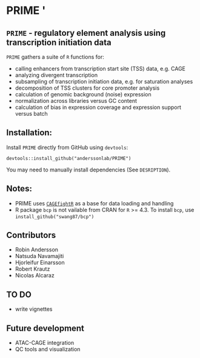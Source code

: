 # PRIME '

## `PRIME` - regulatory element analysis using transcription initiation data

`PRIME` gathers a suite of `R` functions for:
* calling enhancers from transcription start site (TSS) data, e.g. CAGE
* analyzing divergent transcription
* subsampling of transcription initiation data, e.g. for saturation analyses
* decomposition of TSS clusters for core promoter analysis
* calculation of genomic background (noise) expression
* normalization across libraries versus GC content
* calculation of bias in expression coverage and expression support versus batch

## Installation:

Install `PRIME` directly from GitHub using `devtools`:

```
devtools::install_github("anderssonlab/PRIME")
```

You may need to manually install dependencies (See `DESRIPTION`).

## Notes:
* PRIME uses [`CAGEfightR`](https://github.com/MalteThodberg/CAGEfightR) as a base for data loading and handling
* R package `bcp` is not vailable from CRAN for `R` >= 4.3. To install `bcp`, use `install_github("swang87/bcp")`

## Contributors
* Robin Andersson
* Natsuda Navamajiti
* Hjorleifur Einarsson
* Robert Krautz
* Nicolas Alcaraz

## TO DO
* write vignettes

## Future development
* ATAC-CAGE integration
* QC tools and visualization
